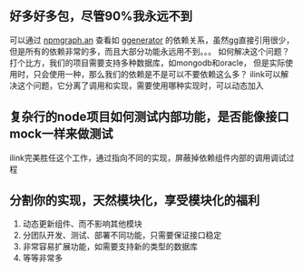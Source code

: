 ## 好多好多包，尽管90%我永远不到

可以通过 [npmgraph.an](https://github.com/anvaka/npmgraph.an) 查看如 [ggenerator](http://npm.anvaka.com/#/view/2d/ggenerator.js) 的依赖关系，虽然gg直接引用很少，但是所有的依赖非常的多，而且大部分功能永远用不到。。。
如何解决这个问题？ 打个比方，我们的项目需要支持多种数据库，如mongodb和oracle，
但是实际使用时，只会使用一种，那么我们的依赖是不是可以不要依赖这么多？
ilink可以解决这个问题，它分离了调用和实现，需要使用哪种实现时，可以动态加入

## 复杂行的node项目如何测试内部功能，是否能像接口mock一样来做测试

ilink完美胜任这个工作，通过指向不同的实现，屏蔽掉依赖组件内部的调用调试过程

## 分割你的实现，天然模块化，享受模块化的福利

1. 动态更新组件、而不影响其他模块
2. 分团队开发、测试、部署不同功能，只需要保证接口稳定
3. 非常容易扩展功能，如需要支持新的类型的数据库
4. 等等非常多